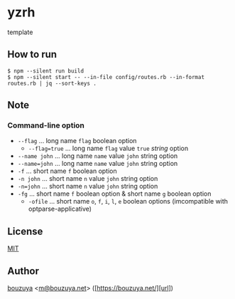 # yzrh

template

## How to run

```
$ npm --silent run build
$ npm --silent start -- --in-file config/routes.rb --in-format routes.rb | jq --sort-keys .
```

## Note

### Command-line option

- `--flag` ... long name `flag` boolean option
  - `--flag=true` ... long name `flag` value `true` *string* option
- `--name john` ... long name `name` value `john` string option
- `--name=john` ... long name `name` value `john` string option
- `-f` ... short name `f` boolean option
- `-n john` ... short name `n` value `john` string option
- `-n=john` ... short name `n` value `john` string option
- `-fg` ... short name `f` boolean option & short name `g` boolean option
  - `-ofile` ... short name `o`, `f`, `i`, `l`, `e` boolean options (imcompatible with optparse-applicative)

## License

[MIT](LICENSE)

## Author

[bouzuya][user] &lt;[m@bouzuya.net][email]&gt; ([https://bouzuya.net/][url])

[user]: https://github.com/bouzuya
[email]: mailto:m@bouzuya.net
[url]: https://bouzuya.net/
